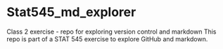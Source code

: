 # Stat545_md_explorer
Class 2 exercise - repo for exploring version control and markdown
This repo is part of a STAT 545 exercise to explore GitHub and markdown.
